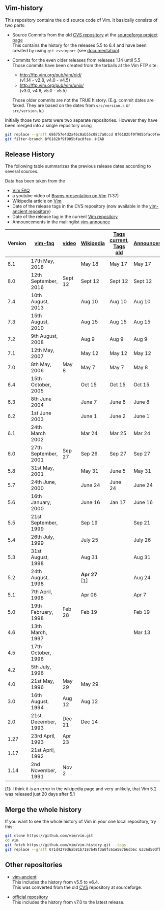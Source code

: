 Vim-history
-----------

This repository contains the old source code of Vim. It basically consists of two parts:

* Source Commits from the old [CVS repository][1] at the [sourceforge project page][2]  
  This contains the history for the releases 5.5 to 6.4 and have been created by using `git cvsimport` (see [documentation][3]).

* Commits for the even older releases from releases 1.14 until 5.5  
  Those commits have been created from the tarballs at the Vim FTP site:

  * <http://ftp.vim.org/pub/vim/old/>  
    (v1.14 - v2.8, v4.0 - v4.5)
  * <http://ftp.vim.org/pub/vim/unix/>  
    (v3.0, v4.6, v5.0 - v5.5)

  Those older commits are not the TRUE history.
  (E.g. commit dates are faked. They are based on the dates from `src/version.c` or `src/version.h`.)

Initially those two parts were two separate repositories. However they have been merged into a single repository using
```bash
git replace --graft 686757e4d2a46c8ab55c08c7a0ccd 8f6182bf9f905bfac0fee
git filter-branch 8f6182bf9f905bfac0fee..HEAD
```

Release History
---------------

The following table summarizes the previous release dates according to several sources.

Data has been taken from the

 * [Vim FAQ][4]
 * a youtube video of [Brams presentation on Vim][5] (1:37)
 * Wikipedia article on [Vim][6]
 * Date of the release tags in the CVS repository (now available in the [vim-ancient repository][7])
 * Date of the release tag in the current [Vim repository][8]
 * Announcements in the mailinglist [vim-announce][9]


Version  | [vim-faq][10]  | [video][5]  | [Wikipedia][6] | [Tags current][8], [Tags old][7] | [Announcements][9]
|--------|----------|-----------|--------------|------------|-----------------
8.1  | 17th May, 2018  | | May 18 | May 17 | May 17
8.0  | 12th September, 2016  | Sept 12  | Sept 12 | Sept 12 | Sept 12
7.4  | 10th August, 2013  | | Aug 10 | Aug 10 | Aug 10
7.3  | 15th August, 2010  | | Aug 15 | Aug 15 | Aug 15
7.2  | 9th August, 2008  | | Aug 9 | Aug 9 | Aug 9
7.1  | 12th May, 2007  | | May 12 | May 12 | May 12
7.0  | 8th May, 2006  | May 8  | May 7 | May 7 | May 8
6.4  | 15th October, 2005  | | Oct 15 | Oct 15 | Oct 15
6.3  | 8th June 2004  | | June 7 | June 8 | June 8
6.2  | 1st June 2003  | | June 1 | June 2 | June 1
6.1  | 24th March 2002  | | Mar 24 | Mar 25 | Mar 24
6.0  | 27th September, 2001  | Sep 27  | Sep 26 | Sep 27 | Sep 27
5.8  | 31st May, 2001  | | May 31 | June 5 | May 31
5.7  | 24th June, 2000  | | June 24 | June 24 | June 24
5.6  | 16th January, 2000  | | June 16 | Jan 17 | June 16
5.5  | 21st September, 1999  | | Sep 19 | | Sep 21
5.4  | 26th July, 1999  | | July 25 | | July 26
5.3  | 31st August, 1998  | | Aug 31 | | Aug 31
5.2  | 24th August, 1998  | | **Apr 27** \[1\] | | Aug 24
5.1  | 7th April, 1998  | | Apr 06 | | Apr 7
5.0  | 19th February, 1998  | Feb 28  | Feb 19 | | Feb 19
4.6  | 13th March, 1997  | | | | Mar 13
4.5  | 17th October, 1996  | | | | 
4.2  | 5th July, 1996  | | | | 
4.0  | 21st May, 1996  | May 29  | May 29 | | 
3.0  | 16th August, 1994  | Aug 12 | Aug 12 | | 
2.0  | 21st December, 1993  | Dec 21  | Dec 14 | | 
1.27  | 23rd April, 1993  | Apr 23  | | | 
1.17  | 21st April, 1992  | | | | 
1.14  | 2nd November, 1991  | Nov 2 | | | 

\[1\]: I think it is an error in the wikipedia page and very unlikely, that Vim 5.2 was released just 20 days after 5.1


Merge the whole history
-----------------------

If you want to see the whole history of Vim in your one local repository, try this:

```bash
git clone https://github.com/vim/vim.git
cd vim
git fetch https://github.com/vim/vim-history.git --tags
git replace --graft 071d4279d6ab81b7187b48f3a0fc61e587b6db6c 6336d50dfb7ddf71d44d55f57e9d5e3e35a2bf52
```


Other repositories
------------------

* [vim-ancient][7]  
  This includes the history from v5.5 to v6.4.  
  This was converted from the old [CVS][1] repository at sourceforge.

* [official repository][8]  
  This includes the history from v7.0 to the latest release.

[1]: https://sourceforge.net/p/vim/cvs/
[2]: https://sourceforge.net/p/vim/
[3]: https://sourceforge.net/p/forge/documentation/CVS/
[4]: https://github.com/chrisbra/vim_faq
[5]: https://www.youtube.com/watch?v=ayc_qpB-93o
[6]: https://en.wikipedia.org/wiki/Vim_(text_editor)#History
[7]: https://bitbucket.org/vim-mirror/vim-ancient
[8]: https://github.com/vim/vim
[9]: https://groups.yahoo.com/neo/groups/vimannounce/info
[10]: http://vimhelp.appspot.com/vim_faq.txt.html#faq-3.1
